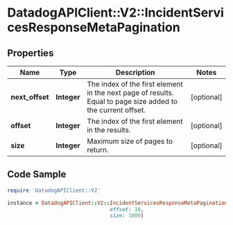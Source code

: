 # DatadogAPIClient::V2::IncidentServicesResponseMetaPagination

## Properties

Name | Type | Description | Notes
------------ | ------------- | ------------- | -------------
**next_offset** | **Integer** | The index of the first element in the next page of results. Equal to page size added to the current offset. | [optional] 
**offset** | **Integer** | The index of the first element in the results. | [optional] 
**size** | **Integer** | Maximum size of pages to return. | [optional] 

## Code Sample

```ruby
require 'DatadogAPIClient::V2'

instance = DatadogAPIClient::V2::IncidentServicesResponseMetaPagination.new(next_offset: 1000,
                                 offset: 10,
                                 size: 1000)
```


